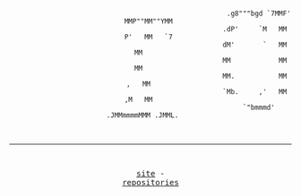 <div align="center">
<pre>                                                                                                                 
                                  
                                                          .g8"""bgd `7MMF'   MMP""MM""YMM 
                                                        .dP'     `M   MM     P'   MM   `7 
                                                        dM'       `   MM          MM      
                                                        MM            MM          MM      
                                                        MM.           MM      ,   MM      
                                                        `Mb.     ,'   MM     ,M   MM      
                                                          `"bmmmd'  .JMMmmmmMMM .JMML.    
                                  
--------------------------------------------------------------------

<a href="https://clt.lol">site</a> - <a href="https://github.com/bidded/repositories">repositories</a>
</pre>
</div>
